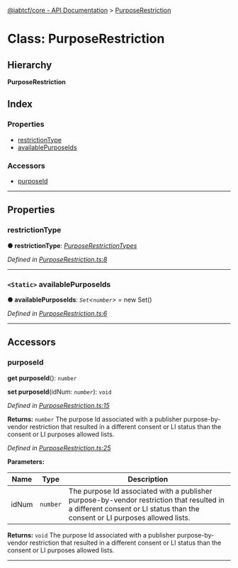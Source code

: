 [@iabtcf/core - API Documentation](../README.md) > [PurposeRestriction](../classes/purposerestriction.md)

# Class: PurposeRestriction

## Hierarchy

**PurposeRestriction**

## Index

### Properties

* [restrictionType](purposerestriction.md#restrictiontype)
* [availablePurposeIds](purposerestriction.md#availablepurposeids)

### Accessors

* [purposeId](purposerestriction.md#purposeid)

---

## Properties

<a id="restrictiontype"></a>

###  restrictionType

**● restrictionType**: *[PurposeRestrictionTypes](../enums/purposerestrictiontypes.md)*

*Defined in [PurposeRestriction.ts:8](https://github.com/chrispaterson/iabtcf-es/blob/0fbe340/modules/core/src/PurposeRestriction.ts#L8)*

___
<a id="availablepurposeids"></a>

### `<Static>` availablePurposeIds

**● availablePurposeIds**: *`Set`<`number`>* =  new Set()

*Defined in [PurposeRestriction.ts:6](https://github.com/chrispaterson/iabtcf-es/blob/0fbe340/modules/core/src/PurposeRestriction.ts#L6)*

___

## Accessors

<a id="purposeid"></a>

###  purposeId

**get purposeId**(): `number`

**set purposeId**(idNum: *`number`*): `void`

*Defined in [PurposeRestriction.ts:15](https://github.com/chrispaterson/iabtcf-es/blob/0fbe340/modules/core/src/PurposeRestriction.ts#L15)*

**Returns:** `number`
The purpose Id associated with a publisher purpose-by-vendor restriction that resulted in a different consent or LI status than the consent or LI purposes allowed lists.

*Defined in [PurposeRestriction.ts:25](https://github.com/chrispaterson/iabtcf-es/blob/0fbe340/modules/core/src/PurposeRestriction.ts#L25)*

**Parameters:**

| Name | Type | Description |
| ------ | ------ | ------ |
| idNum | `number` |  The purpose Id associated with a publisher purpose-by-vendor restriction that resulted in a different consent or LI status than the consent or LI purposes allowed lists. |

**Returns:** `void`
The purpose Id associated with a publisher purpose-by-vendor restriction that resulted in a different consent or LI status than the consent or LI purposes allowed lists.

___

